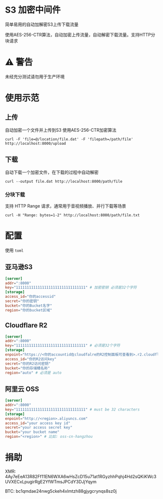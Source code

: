 # S3 加密中间件

简单易用的自动加解密S3上传下载流量

使用AES-256-CTR算法，自动加密上传流量，自动解密下载流量。支持HTTP分块请求


# ⚠️ 警告

未经充分测试请勿用于生产环境



# 使用示范

## 上传

自动加密一个文件并上传到S3 使用AES-256-CTR加密算法

```shell
curl -F 'file=@/location/file.dat' -F 'filepath=/path/file' http://localhost:8000/upload
```

## 下载

自动下载一个加密文件，在下载的过程中自动解密

```shell
curl --output file.dat http://localhost:8000/path/file
```

### 分块下载

支持 HTTP Range 请求，通常用于音视频播放、并行下载等场景

```shell
curl -H "Range: bytes=1-2" http://localhost:8000/path/file.txt
```

# 配置

使用 `toml`

## 亚马逊S3

```toml
[server]
addr=":8000"
key="11111111111111111111111111111111" # 加密密钥 必须是32个字符
[storage]
access_id="你的accessid"
secret="你的密钥"
bucket="你的Bucket名字"
region="你的bucket区域"
```

## Cloudflare R2

```toml
[server]
addr=":8000"
key="11111111111111111111111111111111" # 必须是32个字符
[storage]
enpoint="https://<你的accountid在cloudfalre的R2控制面板可查看到>.r2.cloudflarestorage.com/"
access_id="你的R2访问key"
secret="你的R2访问密钥"
bucket="你的存储桶名称"
region="auto" # 必须是 auto
```

## 阿里云 OSS

```toml
[server]
addr=":8000"
key="11111111111111111111111111111111" # must be 32 characters
[storage]
enpoint="http://<region>.aliyuncs.com"
access_id="your access key id"
secret="your access secret key"
bucket="your bucket name"
region="<region>" # 比如: oss-cn-hangzhou
```


# 捐助

XMR: 4Ay7eEeA13R82Ff11EN6WXA6wHsZcD15u71at1RGyzhhPqhj4Hd2sQKiKWc3UVXECxLpugirRgE2YfWTmsJPCdY3DJjYqym

BTC: bc1qmdae24nwg5ckeh4xlmtzh88gjygcrynqs8sz0j